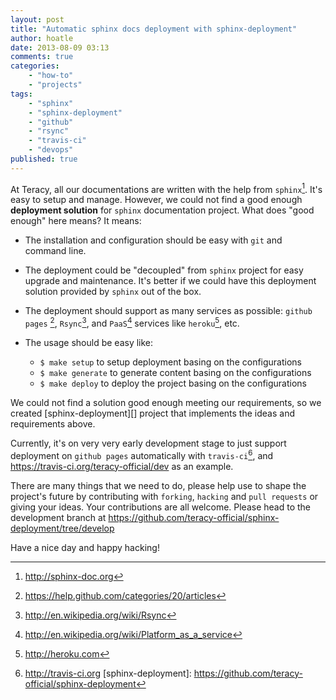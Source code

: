 ```yaml
---
layout: post
title: "Automatic sphinx docs deployment with sphinx-deployment"
author: hoatle
date: 2013-08-09 03:13
comments: true
categories:
    - "how-to"
    - "projects"
tags:
    - "sphinx"
    - "sphinx-deployment"
    - "github"
    - "rsync"
    - "travis-ci"
    - "devops"
published: true
---
```


At Teracy, all our documentations are written with the help from `sphinx`[^1]. It's easy to setup and
manage. However, we could not find a good enough **deployment solution** for `sphinx` documentation
project. What does "good enough" here means? It means:

- The installation and configuration should be easy with `git` and command line.

- The deployment could be "decoupled" from `sphinx` project for easy upgrade and maintenance. It's
  better if we could have this deployment solution provided by `sphinx` out of the box.

- The deployment should support as many services as possible: `github pages` [^2], `Rsync`[^3], and
`PaaS`[^4] services like `heroku`[^5], etc.

- The usage should be easy like:

    + `$ make setup` to setup deployment basing on the configurations
    + `$ make generate` to generate content basing on the configurations
    + `$ make deploy` to deploy the project basing on the configurations

<!-- more -->

We could not find a solution good enough meeting our requirements, so we created
[sphinx-deployment][] project that implements the ideas and requirements above.

Currently, it's on very very early development stage to just
support deployment on `github pages` automatically with `travis-ci`[^6], and
https://travis-ci.org/teracy-official/dev as an example.

There are many things that we need to do, please help use to shape the project's future by
contributing with `forking`, `hacking` and `pull requests` or giving your ideas. Your contributions
are all welcome. Please head to the development branch at
https://github.com/teracy-official/sphinx-deployment/tree/develop

Have a nice day and happy hacking!

[^1]: http://sphinx-doc.org
[^2]: https://help.github.com/categories/20/articles
[^3]: http://en.wikipedia.org/wiki/Rsync
[^4]: http://en.wikipedia.org/wiki/Platform_as_a_service
[^5]: http://heroku.com
[^6]: http://travis-ci.org
[sphinx-deployment]: https://github.com/teracy-official/sphinx-deployment
